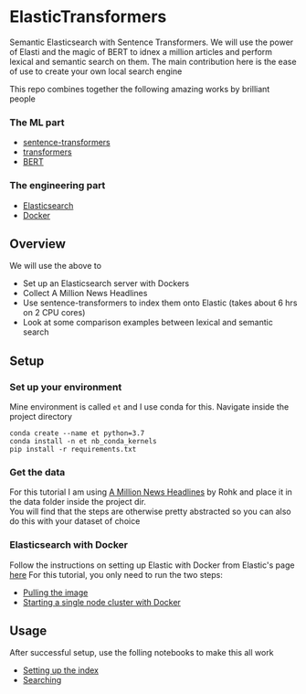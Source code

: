 # ElasticTransformers
Semantic Elasticsearch with Sentence Transformers. We will use the power of Elasti and the magic of BERT to idnex a million articles and perform lexical and semantic search on them. The main contribution here is the ease of use to create your own local search engine

This repo combines together the following amazing works by brilliant people

### The ML part
- [sentence-transformers](https://github.com/UKPLab/sentence-transformers)  
- [transformers](https://github.com/huggingface/transformers)  
- [BERT](https://github.com/google-research/bert)
### The engineering part
- [Elasticsearch](https://www.elastic.co/home)  
- [Docker](https://hub.docker.com)

## Overview
We will use the above to 
- Set up an Elasticsearch server with Dockers
- Collect A Million News Headlines
- Use sentence-transformers to index them onto Elastic (takes about 6 hrs on 2 CPU cores)
- Look at some comparison examples between lexical and semantic search

## Setup
### Set up your environment
Mine environment is called `et` and I use conda for this. Navigate inside the project directory
```
conda create --name et python=3.7  
conda install -n et nb_conda_kernels  
pip install -r requirements.txt
```

### Get the data
For this tutorial I am using [A Million News Headlines](https://www.kaggle.com/therohk/million-headlines "Kaggle A Million News Headlines") by Rohk and place it in the data folder inside the project dir.   
You will find that the steps are otherwise pretty abstracted so you can also do this with your dataset of choice

### Elasticsearch with Docker
Follow the instructions on setting up Elastic with Docker from Elastic's page [here](https://www.elastic.co/guide/en/elasticsearch/reference/current/docker.html)
For this tutorial, you only need to run the two steps:
 - [Pulling the image](https://www.elastic.co/guide/en/elasticsearch/reference/current/docker.html#_pulling_the_image)
 - [Starting a single node cluster with Docker](https://www.elastic.co/guide/en/elasticsearch/reference/current/docker.html#docker-cli-run-dev-mode)

## Usage
After successful setup, use the folling notebooks to make this all work  
- [Setting up the index](../master/notebooks/Setting_up_ElasticTransformers.ipynb)
- [Searching](../master/notebooks/Searching_with_ElasticTransformers.ipynb)